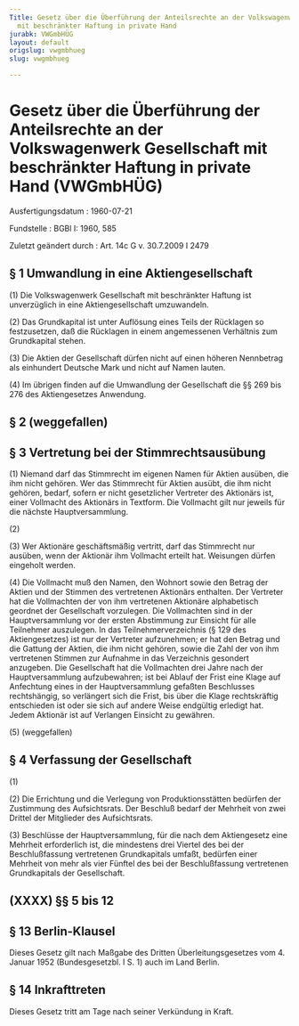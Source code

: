 ```yaml
---
Title: Gesetz über die Überführung der Anteilsrechte an der Volkswagenwerk Gesellschaft
  mit beschränkter Haftung in private Hand
jurabk: VWGmbHÜG
layout: default
origslug: vwgmbhueg
slug: vwgmbhueg

---
```


# Gesetz über die Überführung der Anteilsrechte an der Volkswagenwerk Gesellschaft mit beschränkter Haftung in private Hand (VWGmbHÜG)

Ausfertigungsdatum
:   1960-07-21

Fundstelle
:   BGBl I: 1960, 585

Zuletzt geändert durch
:   Art. 14c G v. 30.7.2009 I 2479


## § 1 Umwandlung in eine Aktiengesellschaft

(1) Die Volkswagenwerk Gesellschaft mit beschränkter Haftung ist
unverzüglich in eine Aktiengesellschaft umzuwandeln.

(2) Das Grundkapital ist unter Auflösung eines Teils der Rücklagen so
festzusetzen, daß die Rücklagen in einem angemessenen Verhältnis zum
Grundkapital stehen.

(3) Die Aktien der Gesellschaft dürfen nicht auf einen höheren
Nennbetrag als einhundert Deutsche Mark und nicht auf Namen lauten.

(4) Im übrigen finden auf die Umwandlung der Gesellschaft die §§ 269
bis 276 des Aktiengesetzes Anwendung.


## § 2 (weggefallen)


## § 3 Vertretung bei der Stimmrechtsausübung

(1) Niemand darf das Stimmrecht im eigenen Namen für Aktien ausüben,
die ihm nicht gehören. Wer das Stimmrecht für Aktien ausübt, die ihm
nicht gehören, bedarf, sofern er nicht gesetzlicher Vertreter des
Aktionärs ist, einer Vollmacht des Aktionärs in Textform. Die
Vollmacht gilt nur jeweils für die nächste Hauptversammlung.

(2)

(3) Wer Aktionäre geschäftsmäßig vertritt, darf das Stimmrecht nur
ausüben, wenn der Aktionär ihm Vollmacht erteilt hat. Weisungen dürfen
eingeholt werden.

(4) Die Vollmacht muß den Namen, den Wohnort sowie den Betrag der
Aktien und der Stimmen des vertretenen Aktionärs enthalten. Der
Vertreter hat die Vollmachten der von ihm vertretenen Aktionäre
alphabetisch geordnet der Gesellschaft vorzulegen. Die Vollmachten
sind in der Hauptversammlung vor der ersten Abstimmung zur Einsicht
für alle Teilnehmer auszulegen. In das Teilnehmerverzeichnis (§ 129
des Aktiengesetzes) ist nur der Vertreter aufzunehmen; er hat den
Betrag und die Gattung der Aktien, die ihm nicht gehören, sowie die
Zahl der von ihm vertretenen Stimmen zur Aufnahme in das Verzeichnis
gesondert anzugeben. Die Gesellschaft hat die Vollmachten drei Jahre
nach der Hauptversammlung aufzubewahren; ist bei Ablauf der Frist eine
Klage auf Anfechtung eines in der Hauptversammlung gefaßten
Beschlusses rechtshängig, so verlängert sich die Frist, bis über die
Klage rechtskräftig entschieden ist oder sie sich auf andere Weise
endgültig erledigt hat. Jedem Aktionär ist auf Verlangen Einsicht zu
gewähren.

(5) (weggefallen)


## § 4 Verfassung der Gesellschaft

(1)

(2) Die Errichtung und die Verlegung von Produktionsstätten bedürfen
der Zustimmung des Aufsichtsrats. Der Beschluß bedarf der Mehrheit von
zwei Drittel der Mitglieder des Aufsichtsrats.

(3) Beschlüsse der Hauptversammlung, für die nach dem Aktiengesetz
eine Mehrheit erforderlich ist, die mindestens drei Viertel des bei
der Beschlußfassung vertretenen Grundkapitals umfaßt, bedürfen einer
Mehrheit von mehr als vier Fünftel des bei der Beschlußfassung
vertretenen Grundkapitals der Gesellschaft.


## (XXXX) §§ 5 bis 12



## § 13 Berlin-Klausel

Dieses Gesetz gilt nach Maßgabe des Dritten Überleitungsgesetzes vom
4\. Januar 1952 (Bundesgesetzbl. I S. 1) auch im Land Berlin.


## § 14 Inkrafttreten

Dieses Gesetz tritt am Tage nach seiner Verkündung in Kraft.


